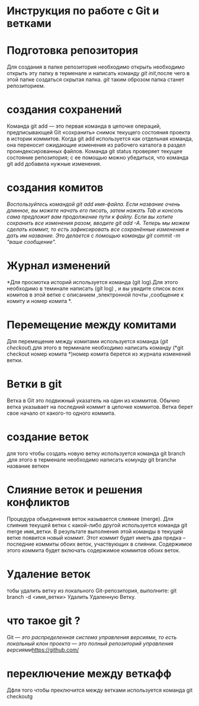 
# Инструкция по работе с Git и ветками 

# Подготовка репозитория  

Для создания в папке репозитория необходимо открыть необходимо открыть эту папку в терменале и написать команду *git init*,после чего в этой папке создаться скрытая папка. *git* таким оброзом папка станет репозиторием.
# создания сохранений 

Команда git add — это первая команда в цепочке операций, предписывающей Git «сохранить» снимок текущего состояния проекта в истории коммитов. Когда git add используется как отдельная команда, она переносит ожидающие изменения из рабочего каталога в раздел проиндексированных файлов. Команда git status проверяет текущее состояние репозитория; с ее помощью можно убедиться, что команда git add добавила нужные изменения. 


# создания комитов

*Воспользуйтесь командой git add имя-файла. Если название очень длинное, вы можете начать его писать, затем нажать Tab и консоль сама предложит вам продолжение пути к файлу. Если вы хотите сохранить все изменения разом, вводите git add -A. Теперь мы можем сделать коммит, то есть зафиксировать все сохранённые изменения и дать им название. Это делается с помощью команды git commit -m "ваше сообщение".*


# Журнал изменений 

*Для просмотка историй используется команда (git log).Для этого необходимо в теминале написать (git log) , и вы увидите список всех комитов в этой ветке с описанием ,электронной почты ,сообщение к комиту и номер комита *.

# Перемещение между комитами

Для перемещение между комитами используется команда (*git checkout*).для этого в терминале необходимо написать команду (*git checkout номер комита *)номер комита берется из журнала изменений ветки.

# Ветки в git 
Ветка в Git это подвижный указатель на один из коммитов. Обычно ветка указывает на последний коммит в цепочке коммитов. Ветка берет свое начало от какого-то одного коммита.
# создание веток  
для того чтобы создать новую ветку используется команда git branch ,для этого в терменале необходимо написать комунду git branchи название веткен


# Слияние веток и решения конфликтов 
Процедура объединения веток называется слияние (merge). Для слияния текущей ветки с какой-либо другой используется команда git merge имя_ветки. В результате выполнения этой команды в текущей ветке появится новый коммит. Этот коммит будет иметь два предка – последние коммиты обоих веток, участвующих в слиянии. Содержимое этого коммита будет включать содержимое коммитов обоих веток.
# Удаление веток 
тобы удалить ветку из локального Git-репозитория, выполните: git branch -d <имя_ветки> Удалить Удаленную Ветку.
# что такое git ?
 Git — *это распределенная система управления версиями, то есть локальный клон проекта — это полный репозиторий управления версиями*https://github.com/ 
# переключение между веткафф
Дфля того чтобы преключится между ветками используется команда git checkoutg 


